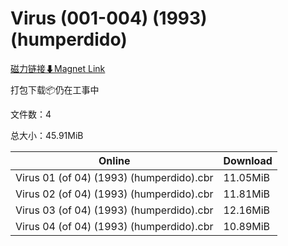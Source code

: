 # Virus (001-004) (1993) (humperdido)

[磁力链接⬇Magnet Link](magnet:?xt=urn:btih:aa4ea70173c5c4cf8403a858595e9f2b6b08b1ff&dn=Virus%20%28001-004%29%20%281993%29%20%28humperdido%29)

打包下载📦仍在工事中

文件数：4

总大小：45.91MiB

Online | Download
--- | ---
Virus 01 (of 04) (1993) (humperdido).cbr | 11.05MiB
Virus 02 (of 04) (1993) (humperdido).cbr | 11.81MiB
Virus 03 (of 04) (1993) (humperdido).cbr | 12.16MiB
Virus 04 (of 04) (1993) (humperdido).cbr | 10.89MiB
